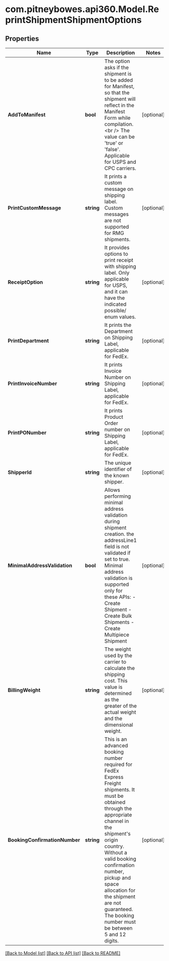 # com.pitneybowes.api360.Model.ReprintShipmentShipmentOptions

## Properties

Name | Type | Description | Notes
------------ | ------------- | ------------- | -------------
**AddToManifest** | **bool** | The option asks if the shipment is to be added for Manifest, so that the shipment will reflect in the Manifest Form while compilation.&lt;br /&gt; The value can be &#39;true&#39; or &#39;false&#39;. Applicable for USPS and CPC carriers. | [optional] 
**PrintCustomMessage** | **string** | It prints a custom message on shipping label. Custom messages are not supported for RMG shipments. | [optional] 
**ReceiptOption** | **string** | It provides options to print receipt with shipping label. Only applicable for USPS, and it can have the indicated possible/ enum values. | [optional] 
**PrintDepartment** | **string** | It prints the Department on Shipping Label, applicable for FedEx. | [optional] 
**PrintInvoiceNumber** | **string** | It prints Invoice Number on Shipping Label, applicable for FedEx. | [optional] 
**PrintPONumber** | **string** | It prints Product Order number on Shipping Label, applicable for FedEx. | [optional] 
**ShipperId** | **string** | The unique identifier of the known shipper. | [optional] 
**MinimalAddressValidation** | **bool** | Allows performing minimal address validation during shipment creation. the addressLine1 field is not validated if set to true. Minimal address validation is supported only for these APIs:    - Create Shipment    - Create Bulk Shipments    - Create Multipiece Shipment  | [optional] 
**BillingWeight** | **string** | The weight used by the carrier to calculate the shipping cost. This value is determined as the greater of the actual weight and the dimensional weight.  | [optional] 
**BookingConfirmationNumber** | **string** | This is an advanced booking number required for FedEx Express Freight shipments. It must be obtained through the appropriate channel in the shipment&#39;s origin country. Without a valid booking confirmation number, pickup and space allocation for the shipment are not guaranteed. The booking number must be between 5 and 12 digits.  | [optional] 

[[Back to Model list]](../../README.md#documentation-for-models) [[Back to API list]](../../README.md#documentation-for-api-endpoints) [[Back to README]](../../README.md)

